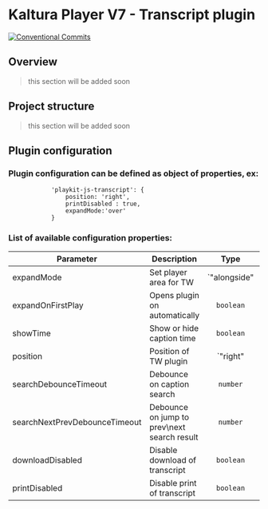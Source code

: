 # Kaltura Player V7 - Transcript plugin

[![Conventional Commits](https://img.shields.io/badge/Conventional%20Commits-1.0.0-yellow.svg)](https://conventionalcommits.org)

## Overview
> this section will be added soon

## Project structure
> this section will be added soon

## Plugin configuration

### Plugin configuration can be defined as object of properties, ex: 
```
            'playkit-js-transcript': {
                position: 'right',
                printDisabled : true,
                expandMode:'over'
            }
```

### List of available configuration properties:
Parameter | Description | Type | Default 
--- | --- | :-----: | :-----:
expandMode | Set player area for TW | `"alongside" | "over"` | `"alongside"`
expandOnFirstPlay | Opens plugin on automatically | `boolean` | `true`
showTime | Show or hide caption time | `boolean` | `true`
position | Position of TW plugin | `"right" | "bottom"` | `"bottom"`
searchDebounceTimeout | Debounce on caption search | `number` | `250`
searchNextPrevDebounceTimeout | Debounce on jump to prev\next search result | `number` | `100`
downloadDisabled | Disable download of transcript | `boolean` | `false`
printDisabled | Disable print of transcript | `boolean` | `false`